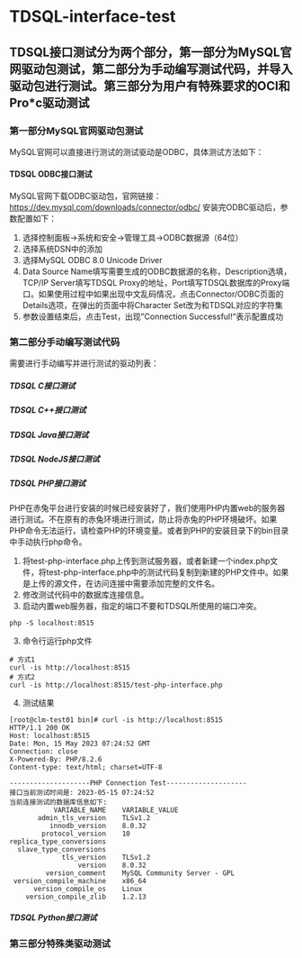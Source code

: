 # TDSQL-interface-test

## TDSQL接口测试分为两个部分，第一部分为MySQL官网驱动包测试，第二部分为手动编写测试代码，并导入驱动包进行测试。第三部分为用户有特殊要求的OCI和Pro\*c驱动测试

### 第一部分MySQL官网驱动包测试 
MySQL官网可以直接进行测试的测试驱动是ODBC，具体测试方法如下：

#### TDSQL ODBC接口测试
MySQL官网下载ODBC驱动包，官网链接：https://dev.mysql.com/downloads/connector/odbc/
安装完ODBC驱动后，参数配置如下：
1. 选择控制面板->系统和安全->管理工具->ODBC数据源（64位）
2. 选择系统DSN中的添加
3. 选择MySQL ODBC 8.0 Unicode Driver
4. Data Source Name填写需要生成的ODBC数据源的名称，Description选填，TCP/IP Server填写TDSQL Proxy的地址，Port填写TDSQL数据库的Proxy端口。如果使用过程中如果出现中文乱码情况，点击Connector/ODBC页面的Details选项，在弹出的页面中将Character Set改为和TDSQL对应的字符集
5. 参数设置结束后，点击Test，出现”Connection Successful!“表示配置成功
### 第二部分手动编写测试代码
需要进行手动编写并进行测试的驱动列表：
##### TDSQL C接口测试

##### TDSQL C++接口测试

##### TDSQL Java接口测试

##### TDSQL NodeJS接口测试

##### TDSQL PHP接口测试
PHP在赤兔平台进行安装的时候已经安装好了，我们使用PHP内置web的服务器进行测试。不在原有的赤兔环境进行测试，防止将赤兔的PHP环境破坏。如果PHP命令无法运行，请检查PHP的环境变量。或者到PHP的安装目录下的bin目录中手动执行php命令。
1. 将test-php-interface.php上传到测试服务器，或者新建一个index.php文件，将test-php-interface.php中的测试代码复制到新建的PHP文件中。如果是上传的源文件，在访问连接中需要添加完整的文件名。
2. 修改测试代码中的数据库连接信息。
3. 启动内置web服务器，指定的端口不要和TDSQL所使用的端口冲突。
```shell
php -S localhost:8515
```
3. 命令行运行php文件

```shell
# 方式1
curl -is http://localhost:8515
# 方式2
curl -is http://localhost:8515/test-php-interface.php
```
4. 测试结果

```shell
[root@clm-test01 bin]# curl -is http://localhost:8515
HTTP/1.1 200 OK
Host: localhost:8515
Date: Mon, 15 May 2023 07:24:52 GMT
Connection: close
X-Powered-By: PHP/8.2.6
Content-type: text/html; charset=UTF-8

--------------------PHP Connection Test--------------------
接口当前测试时间是: 2023-05-15 07:24:52
当前连接测试的数据库信息如下: 
           VARIABLE_NAME	VARIABLE_VALUE
       admin_tls_version	TLSv1.2
          innodb_version	8.0.32
        protocol_version	10
replica_type_conversions	
  slave_type_conversions	
             tls_version	TLSv1.2
                 version	8.0.32
         version_comment	MySQL Community Server - GPL
 version_compile_machine	x86_64
      version_compile_os	Linux
    version_compile_zlib	1.2.13
```

##### TDSQL Python接口测试

### 第三部分特殊类驱动测试




